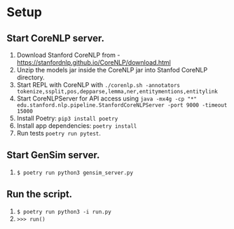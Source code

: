 # Setup

## Start CoreNLP server.
1. Download Stanford CoreNLP from - https://stanfordnlp.github.io/CoreNLP/download.html
2. Unzip the models jar inside the CoreNLP jar into Stanfod CoreNLP directory.
3. Start REPL with CoreNLP with `./corenlp.sh -annotators tokenize,ssplit,pos,depparse,lemma,ner,entitymentions,entitylink`
4. Start CoreNLPServer for API access using `java -mx4g -cp "*" edu.stanford.nlp.pipeline.StanfordCoreNLPServer -port 9000 -timeout 15000`
5. Install Poetry: `pip3 install poetry`
6. Install app dependencies: `poetry install`
7. Run tests `poetry run pytest`.

## Start GenSim server.
1. `$ poetry run python3 gensim_server.py`

## Run the script.
1. `$ poetry run python3 -i run.py`
2. `>>> run()`